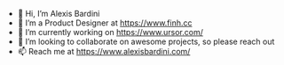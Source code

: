 - 👋 Hi, I’m Alexis Bardini
- 👀 I’m a Product Designer at https://www.finh.cc
- 🌱 I’m currently working on https://www.ursor.com/
- 💞️ I’m looking to collaborate on awesome projects, so please reach out
- 📫 Reach me at https://www.alexisbardini.com/

<!---
alexiscreative is a ✨ special ✨ repository because its `README.md` (this file) appears on your GitHub profile.
You can click the Preview link to take a look at your changes.
--->
